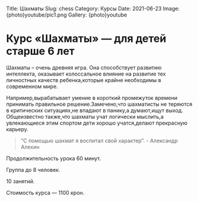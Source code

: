 Title: Шахматы
Slug: chess
Category: Курсы
Date: 2021-06-23
Image: {photo}youtube/pic1.png
Gallery: {photo}youtube

# Курс «Шахматы» — для детей старше 6 лет

Шахматы – очень древняя игра. Она способствует развитию интеллекта, оказывает колоссальное влияние на развитие тех личностных качеств ребенка,которые крайне необходимы в современном мире.

Например,вырабатывает умение в короткий промежуток времени принимать правильное решение.Замечено,что шахматисты не теряются в критических ситуациях,не впадают в панику,а думают,ищут выход.       Общеизвестно также,что шахматы учат логически мыслить,а увлекающиеся этим спортом дети хорошо учатся,делают прекрасную карьеру.

> “С помощью шахмат я воспитал свой характер”.  - Александр Алехин

Продолжительность урока 60 минут.

Группа до 8 человек.

10 занятий.

Стоимость курса — 1100 крон.
